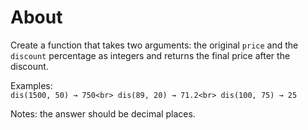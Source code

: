 # About

Create a function that takes two arguments: the original `price` and the `discount` percentage as integers and returns the final price after the discount.  
  
Examples:  
`dis(1500, 50) → 750<br>
dis(89, 20) → 71.2<br>
dis(100, 75) → 25`  
  
Notes: the answer should be decimal places.  
